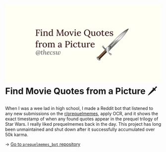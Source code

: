 ![preview](./preview.png)
Find Movie Quotes from a Picture 🗡
==================================

When I was a wee lad in high school, I made a Reddit bot that listened
to any new submissions on the
[r/prequelmemes](https://reddit.com/r/prequelmemes), apply OCR, and it
shows the exact timestamp of when any found quotes appear in the prequel
trilogy of Star Wars. I really liked prequelmemes back in the day. This
project has long been unmaintained and shut down after it successfully
accumulated over 50k karma.

-\> [Go to `prequelmemes_bot`
repository](https://github.com/thecsw/prequelmemes_bot)
